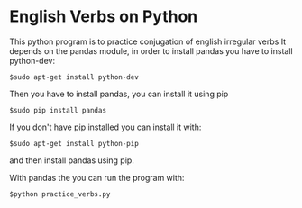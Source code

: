 # English Verbs on Python
This python program is to practice conjugation of english irregular verbs
It depends on the pandas module, in order to install pandas you have to install python-dev:
```
$sudo apt-get install python-dev
```
Then you have to install pandas, you can install it using pip
```
$sudo pip install pandas
```
If you don't have pip installed you can install it with:
```
$sudo apt-get install python-pip
```
and then install pandas using pip.

With pandas the you can run the program with:
```
$python practice_verbs.py
```
